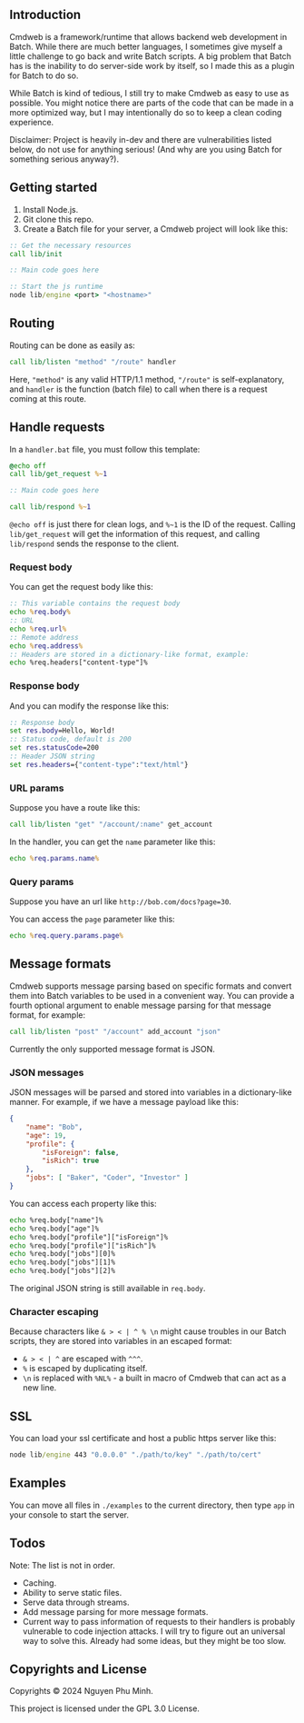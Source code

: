 ## Introduction

Cmdweb is a framework/runtime that allows backend web development in Batch. While there are much better languages, I sometimes give myself a little challenge to go back and write Batch scripts. A big problem that Batch has is the inability to do server-side work by itself, so I made this as a plugin for Batch to do so.

While Batch is kind of tedious, I still try to make Cmdweb as easy to use as possible. You might notice there are parts of the code that can be made in a more optimized way, but I may intentionally do so to keep a clean coding experience.

Disclaimer: Project is heavily in-dev and there are vulnerabilities listed below, do not use for anything serious! (And why are you using Batch for something serious anyway?).

## Getting started

1. Install Node.js.
2. Git clone this repo.
3. Create a Batch file for your server, a Cmdweb project will look like this:
```bat
:: Get the necessary resources
call lib/init

:: Main code goes here

:: Start the js runtime
node lib/engine <port> "<hostname>"
```

## Routing

Routing can be done as easily as:
```bat
call lib/listen "method" "/route" handler
```

Here, `"method"` is any valid HTTP/1.1 method, `"/route"` is self-explanatory, and `handler` is the function (batch file) to call when there is a request coming at this route.

## Handle requests

In a `handler.bat` file, you must follow this template:
```bat
@echo off
call lib/get_request %~1

:: Main code goes here

call lib/respond %~1
```

`@echo off` is just there for clean logs, and `%~1` is the ID of the request. Calling `lib/get_request` will get the information of this request, and calling `lib/respond` sends the response to the client.

### Request body

You can get the request body like this:
```bat
:: This variable contains the request body
echo %req.body%
:: URL
echo %req.url%
:: Remote address
echo %req.address%
:: Headers are stored in a dictionary-like format, example:
echo %req.headers["content-type"]%
```

### Response body

And you can modify the response like this:
```bat
:: Response body
set res.body=Hello, World!
:: Status code, default is 200
set res.statusCode=200
:: Header JSON string
set res.headers={"content-type":"text/html"}
```

### URL params

Suppose you have a route like this:
```bat
call lib/listen "get" "/account/:name" get_account
```

In the handler, you can get the `name` parameter like this:
```bat
echo %req.params.name%
```

### Query params

Suppose you have an url like `http://bob.com/docs?page=30`.

You can access the `page` parameter like this:
```bat
echo %req.query.params.page%
```

## Message formats

Cmdweb supports message parsing based on specific formats and convert them into Batch variables to be used in a convenient way. You can provide a fourth optional argument to enable message parsing for that message format, for example:
```bat
call lib/listen "post" "/account" add_account "json"
```

Currently the only supported message format is JSON.

### JSON messages

JSON messages will be parsed and stored into variables in a dictionary-like manner. For example, if we have a message payload like this:
```json
{
    "name": "Bob",
    "age": 19,
    "profile": {
        "isForeign": false,
        "isRich": true
    },
    "jobs": [ "Baker", "Coder", "Investor" ]
}
```

You can access each property like this:
```bat
echo %req.body["name"]%
echo %req.body["age"]%
echo %req.body["profile"]["isForeign"]%
echo %req.body["profile"]["isRich"]%
echo %req.body["jobs"][0]%
echo %req.body["jobs"][1]%
echo %req.body["jobs"][2]%
```

The original JSON string is still available in `req.body`.

### Character escaping

Because characters like `& > < | ^ % \n` might cause troubles in our Batch scripts, they are stored into variables in an escaped format:
* `& > < | ^` are escaped with `^^^`.
* `%` is escaped by duplicating itself.
* `\n` is replaced with `%NL%` - a built in macro of Cmdweb that can act as a new line.

## SSL

You can load your ssl certificate and host a public https server like this:
```bat
node lib/engine 443 "0.0.0.0" "./path/to/key" "./path/to/cert"
```

## Examples

You can move all files in `./examples` to the current directory, then type `app` in your console to start the server.

## Todos

Note: The list is not in order.
* Caching.
* Ability to serve static files.
* Serve data through streams.
* Add message parsing for more message formats.
* Current way to pass information of requests to their handlers is probably vulnerable to code injection attacks. I will try to figure out an universal way to solve this. Already had some ideas, but they might be too slow.

## Copyrights and License

Copyrights © 2024 Nguyen Phu Minh.

This project is licensed under the GPL 3.0 License.
